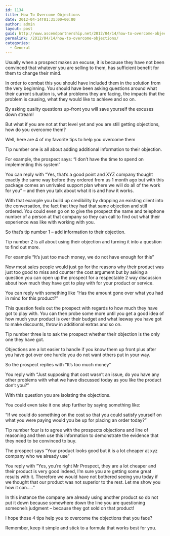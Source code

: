 ```yaml
---
id: 1134
title: How To Overcome Objections
date: 2012-04-14T01:31:00+00:00
author: admin
layout: post
guid: http://www.ascendpartnership.net/2012/04/14/how-to-overcome-objections/
permalink: /2012/04/14/how-to-overcome-objections/
categories:
  - General
---
```

Usually when a prospect makes an excuse, it is because they have not been convinced that whatever you are selling to them, has sufficient benefit for them to change their mind.

In order to combat this you should have included them in the solution from the very beginning. You should have been asking questions around what their current situation is, what problems they are facing, the impacts that the problem is causing, what they would like to achieve and so on.

By asking quality questions up-front you will save yourself the excuses down stream!

But what if you are not at that level yet and you are still getting objections, how do you overcome them?

Well, here are 4 of my favorite tips to help you overcome them

Tip number one is all about adding additional information to their objection.

For example, the prospect says: “I don’t have the time to spend on implementing this system”

You can reply with “Yes, that’s a good point and XYZ company thought exactly the same way before they ordered from us 1 month ago but with this package comes an unrivaled support plan where we will do all of the work for you&#8221; – and then you talk about what it is and how it works.

With that example you build up credibility by dropping an existing client into the conversation, the fact that they had that same objection and still ordered. You could even go on to give the prospect the name and telephone number of a person at that company so they can call to find out what their experience was like with working with you.

So that’s tip number 1 – add information to their objection.

Tip number 2 is all about using their objection and turning it into a question to find out more.

For example “It’s just too much money, we do not have enough for this”

Now most sales people would just go for the reasons why their product was just too good to miss and counter the cost argument but by asking a question you can open up the prospect for a respectable 2 way discussion about how much they have got to play with for your product or service.

You can reply with something like “Has the amount gone over what you had in mind for this product?”

This question feels out the prospect with regards to how much they have got to play with. You can then probe some more until you get a good idea of how much your product is over their budget and what leeway you have got to make discounts, throw in additional extras and so on.

Tip number three is to ask the prospect whether their objection is the only one they have got.

Objections are a lot easier to handle if you know them up front plus after you have got over one hurdle you do not want others put in your way.

So the prospect replies with “It’s too much money”

You reply with “Just supposing that cost wasn’t an issue, do you have any other problems with what we have discussed today as you like the product don’t you?”

With this question you are isolating the objections.

You could even take it one step further by saying something like:

“If we could do something on the cost so that you could satisfy yourself on what you were paying would you be up for placing an order today?”

Tip number four is to agree with the prospects objections and line of reasoning and then use this information to demonstrate the evidence that they need to be convinced to buy.

The prospect says “Your product looks good but it is a lot cheaper at xyz company who we already use”

You reply with “Yes, you’re right Mr Prospect, they are a lot cheaper and their product is very good indeed, I’m sure you are getting some great results with it. Therefore we would have not bothered seeing you today if we thought that our product was not superior to the rest. Let me show you how it can…..”

In this instance the company are already using another product so do not put it down because somewhere down the line you are questioning someone&#8217;s judgment – because they got sold on that product!

I hope those 4 tips help you to overcome the objections that you face?

Remember, keep it simple and stick to a formula that works best for you.
